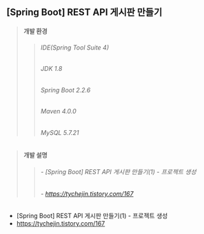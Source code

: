 ## [Spring Boot] REST API 게시판 만들기
> #### 개발 환경
>> ###### IDE(Spring Tool Suite 4) 
>> ###### JDK 1.8
>> ###### Spring Boot 2.2.6
>> ###### Maven 4.0.0
>> ###### MySQL 5.7.21

> #### 개발 설명
>> ###### - [Spring Boot] REST API 게시판 만들기(1) - 프로젝트 생성
>> ###### - https://tychejin.tistory.com/167
- [Spring Boot] REST API 게시판 만들기(1) - 프로젝트 생성
- https://tychejin.tistory.com/167
